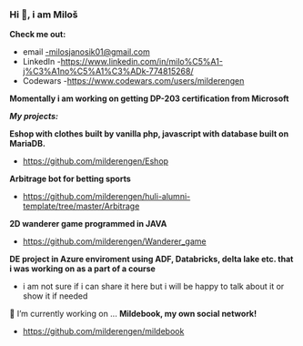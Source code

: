 ### Hi 👋, i am Miloš

**Check me out:**
- email -milosjanosik01@gmail.com
- LinkedIn -https://www.linkedin.com/in/milo%C5%A1-j%C3%A1no%C5%A1%C3%ADk-774815268/
- Codewars -https://www.codewars.com/users/milderengen

**Momentally i am working on getting DP-203 certification from Microsoft**

***My projects:***

**Eshop with clothes built by vanilla php, javascript with database built on MariaDB.**
- https://github.com/milderengen/Eshop

**Arbitrage bot for betting sports**
- https://github.com/milderengen/huli-alumni-template/tree/master/Arbitrage

**2D wanderer game programmed in JAVA**
- https://github.com/milderengen/Wanderer_game

**DE project in Azure enviroment using ADF, Databricks, delta lake etc. that i was working on as a part of a course**
- i am not sure if i can share it here but i will be happy to talk about it or show it if needed

🔭 I’m currently working on ...
**Mildebook, my own social network!**
- https://github.com/milderengen/mildebook

<!--
**milderengen/milderengen** is a ✨ _special_ ✨ repository because its `README.md` (this file) appears on your GitHub profile.

Here are some ideas to get you started:

- 🔭 I’m currently working on ...
- 🌱 I’m currently learning ...
- 👯 I’m looking to collaborate on ...
- 🤔 I’m looking for help with ...
- 💬 Ask me about ...
- 📫 How to reach me: ...
- 😄 Pronouns: ...
- ⚡ Fun fact: ...
-->
